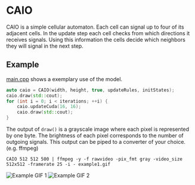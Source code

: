 # CAIO
CAIO is a simple cellular automaton. Each cell can signal up to four of its adjacent cells. In the update step each cell checks from which directions it receives signals. Using this information the cells decide which neighbors they will signal in the next step.

## Example
[main.cpp](./CAIO/main.cpp) shows a exemplary use of the model.
```c++
auto caio = CAIO(width, height, true, updateRules, initStates);
caio.draw(std::cout);
for (int i = 0; i < iterations; ++i) {
    caio.updateCuda(16, 16);
    caio.draw(std::cout);
}
```
The output of ```draw()```  is a grayscale image where each pixel is represented by one byte. The brightness of each pixel corresponds to the number of outgoing signals. This output can be piped to a converter of your choice. (e.g. ffmpeg)
```
CAIO 512 512 500 | ffmpeg -y -f rawvideo -pix_fmt gray -video_size 512x512 -framerate 25 -i - example1.gif
```
![Example GIF 1](./example1.gif) ![Example GIF 2](./example2.gif)